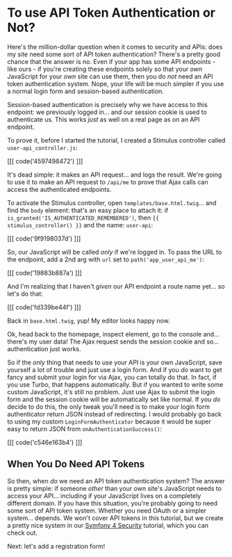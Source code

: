 # To use API Token Authentication or Not?

Here's the million-dollar question when it comes to security and APIs: does my site
need some sort of API token authentication? There's a pretty good chance that the
answer is no. Even if your app has some API endpoints - like ours - if you're creating
these endpoints solely so that your *own* JavaScript for your *own* site can use
them, then you do *not* need an API token authentication system. Nope, your life
will be much simpler if you use a normal login form and session-based authentication.

Session-based authentication is precisely why we have access to this endpoint:
we previously logged in... and our session cookie is used to authenticate us.
This works *just* as well on a real page as on an API endpoint.

To prove it, before I started the tutorial, I created a Stimulus controller
called `user-api_controller.js`:

[[[ code('4597498472') ]]]

It's dead simple: it makes an API request... and logs the result. We're going
to use it to make an API request to `/api/me` to prove that Ajax calls can access
the authenticated endpoints.

To activate the Stimulus controller, open `templates/base.html.twig`... and find
the `body` element: that's an easy place to attach it: if
`is_granted('IS_AUTHENTICATED_REMEMBERED')`, then `{{ stimulus_controller() }}`
and the name: `user-api`:

[[[ code('9f9198037d') ]]]

So, our JavaScript will be called *only* if we're logged in. To pass the URL to the
endpoint, add a 2nd arg with `url` set to `path('app_user_api_me')`:

[[[ code('19883b887a') ]]]

And I'm realizing that I haven't *given* our API endpoint a route name yet... so
let's do that:

[[[ code('fd339be44f') ]]]

Back in `base.html.twig`, yup! My editor looks happy now.

Ok, head back to the homepage, inspect element, go to the console and... there's
my user data! The Ajax request sends the session cookie and so... authentication
just works.

So if the *only* thing that needs to use your API is your own JavaScript, save
yourself a lot of trouble and just use a login form. And if you *do* want to get
fancy and submit your login for via Ajax, you can totally do that. In fact, if you
use Turbo, that happens automatically. But if you wanted to write some custom
JavaScript, it's still no problem. Just use Ajax to submit the login form and
the session cookie will be automatically set like normal. If you *do* decide to
do this, the only tweak you'll need is to make your login form authenticator return
JSON instead of redirecting. I would probably go back to using my
custom `LoginFormAuthenticator` because it would be super easy to return JSON from
`onAuthenticationSuccess()`:

[[[ code('c546e163b4') ]]]

## When You Do Need API Tokens

So then, when *do* we need an API token authentication system? The answer is pretty
simple: if someone *other* than your own site's JavaScript needs to access your API...
including if your JavaScript lives on a completely different domain. If you have
this situation, you're probably going to need some sort of API token system.
Whether you need OAuth or a simpler system... depends. We won't cover API tokens in
this tutorial, but we create a pretty nice system in our
[Symfony 4 Security](https://symfonycasts.com/screencast/symfony4-security) tutorial,
which you can check out.

Next: let's add a registration form!
